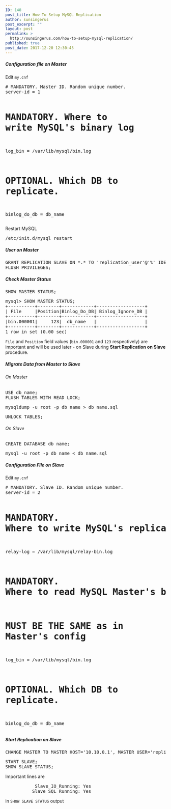 ```yaml
---
ID: 148
post_title: How To Setup MySQL Replication
author: sunsingerus
post_excerpt: ""
layout: post
permalink: >
  http://sunsingerus.com/how-to-setup-mysql-replication/
published: true
post_date: 2017-12-20 12:30:45
---
```

<h5>Configuration file on Master</h5>
Edit <code>my.cnf</code>
<pre># MANDATORY. Master ID. Random unique number.
server-id = 1

# MANDATORY. Where to write MySQL's binary log
log_bin = /var/lib/mysql/bin.log

# OPTIONAL. Which DB to replicate.
binlog_do_db = db_name
</pre>
Restart MySQL
<pre>/etc/init.d/mysql restart
</pre>

<h5>User on Master</h5>
<pre>GRANT REPLICATION SLAVE ON *.* TO 'replication_user'@'%' IDENTIFIED BY 'qwerty';
FLUSH PRIVILEGES;
</pre>

<h5>Check Master Status</h5>
<pre>
SHOW MASTER STATUS;
</pre>
<pre>
mysql> SHOW MASTER STATUS;
+----------+--------+------------+------------------+
| File     |Position|Binlog_Do_DB| Binlog_Ignore_DB |
+----------+--------+------------+------------------+
|bin.000001|     123|  db_name   |                  |
+----------+--------+------------+------------------+
1 row in set (0.00 sec)
</pre>
<code>File</code> and <code>Position</code> field values (<code>bin.000001</code> and <code>123</code> respectively) are important and will be used later - on Slave during <strong>Start Replication on Slave</strong> procedure.

<h5>Migrate Data from Master to Slave</h5>
<h6>On Master</h6>
<pre>
USE db_name;
FLUSH TABLES WITH READ LOCK;
</pre>
<pre>
mysqldump -u root -p db_name > db_name.sql
</pre>

<pre>
UNLOCK TABLES;
</pre>
<h6>On Slave</h6>

<pre>
CREATE DATABASE db_name;
</pre>
<pre>
mysql -u root -p db_name < db_name.sql
</pre>

<h5>Configuration File on Slave</h5>
Edit <code>my.cnf</code>
<pre>
# MANDATORY. Slave ID. Random unique number.
server-id = 2

# MANDATORY. Where to write MySQL's replication/relay binary log
relay-log = /var/lib/mysql/relay-bin.log

# MANDATORY. Where to read MySQL Master's binary log
# MUST BE THE SAME as in Master's config
log_bin = /var/lib/mysql/bin.log

# OPTIONAL. Which DB to replicate.
binlog_do_db = db_name
</pre>

<h5>Start Replication on Slave</h5>
<pre>
CHANGE MASTER TO MASTER_HOST='10.10.0.1', MASTER_USER='replication_user', MASTER_PASSWORD='qwerty', MASTER_LOG_FILE = 'bin.000001', MASTER_LOG_POS = 123;
</pre>
<pre>
START SLAVE;
SHOW SLAVE STATUS;
</pre>
Important lines are
<pre>
           Slave_IO_Running: Yes
          Slave_SQL_Running: Yes
</pre>
in <code>SHOW SLAVE STATUS</code> output
